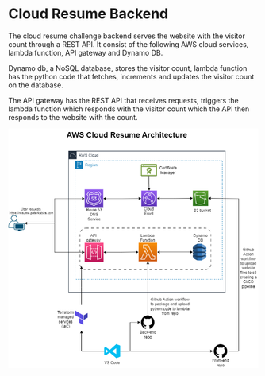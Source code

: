 # Cloud Resume Backend
The cloud resume challenge backend serves the website with the visitor count through a REST API. It consist of the following AWS cloud services, lambda function, API gateway and Dynamo DB.

Dynamo db, a NoSQL database, stores the visitor count, lambda function has the python code that fetches, increments and updates the visitor count on the database. 

The API gateway has the REST API that receives requests, triggers the lambda function which responds with the visitor count which the API then responds to the website with the count.

![Architecture Diagram](MarkdownFiles/Architecture-Diagram.png)